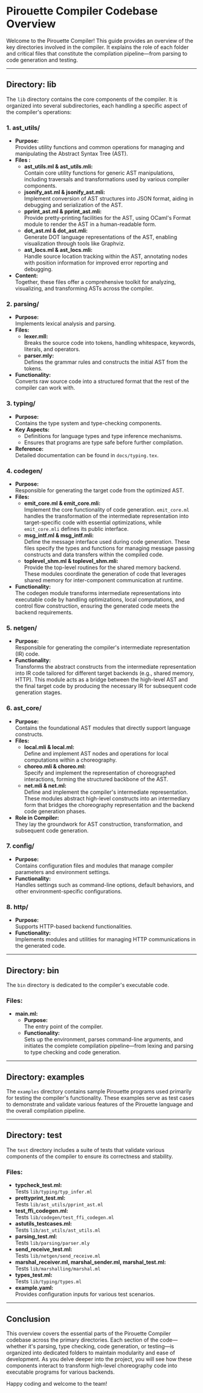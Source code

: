 # Pirouette Compiler Codebase Overview

Welcome to the Pirouette Compiler! This guide provides an overview of the key directories involved in the compiler. It explains the role of each folder and critical files that constitute the compilation pipeline—from parsing to code generation and testing.

---

## Directory: lib

The `lib` directory contains the core components of the compiler. It is organized into several subdirectories, each handling a specific aspect of the compiler's operations:

### 1. ast_utils/
- **Purpose:**  
  Provides utility functions and common operations for managing and manipulating the Abstract Syntax Tree (AST).
- **Files :**
  - **ast_utils.ml & ast_utils.mli:**  
    Contain core utility functions for generic AST manipulations, including traversals and transformations used by various compiler components.
  - **jsonify_ast.ml & jsonify_ast.mli:**  
    Implement conversion of AST structures into JSON format, aiding in debugging and serialization of the AST.
  - **pprint_ast.ml & pprint_ast.mli:**  
    Provide pretty-printing facilities for the AST, using OCaml's Format module to render the AST in a human-readable form.
  - **dot_ast.ml & dot_ast.mli:**  
    Generate DOT language representations of the AST, enabling visualization through tools like Graphviz.
  - **ast_locs.ml & ast_locs.mli:**  
    Handle source location tracking within the AST, annotating nodes with position information for improved error reporting and debugging.
- **Content:**  
  Together, these files offer a comprehensive toolkit for analyzing, visualizing, and transforming ASTs across the compiler.

### 2. parsing/
- **Purpose:**  
  Implements lexical analysis and parsing.
- **Files:**  
  - **lexer.mll:**  
    Breaks the source code into tokens, handling whitespace, keywords, literals, and operators.
  - **parser.mly:**  
    Defines the grammar rules and constructs the initial AST from the tokens.
- **Functionality:**  
  Converts raw source code into a structured format that the rest of the compiler can work with.

### 3. typing/
- **Purpose:**  
  Contains the type system and type-checking components.
- **Key Aspects:**  
  - Definitions for language types and type inference mechanisms.
  - Ensures that programs are type safe before further compilation.
- **Reference:**  
  Detailed documentation can be found in `docs/typing.tex`.

### 4. codegen/
- **Purpose:**  
  Responsible for generating the target code from the optimized AST.
- **Files:**
  - **emit_core.ml & emit_core.mli:**  
    Implement the core functionality of code generation. `emit_core.ml` handles the transformation of the intermediate representation into target-specific code with essential optimizations, while `emit_core.mli` defines its public interface.
  - **msg_intf.ml & msg_intf.mli:**  
    Define the message interface used during code generation. These files specify the types and functions for managing message passing constructs and data transfers within the compiled code.
  - **toplevel_shm.ml & toplevel_shm.mli:**  
    Provide the top-level routines for the shared memory backend. These modules coordinate the generation of code that leverages shared memory for inter-component communication at runtime.
- **Functionality:**  
  The codegen module transforms intermediate representations into executable code by handling optimizations, local computations, and control flow construction, ensuring the generated code meets the backend requirements.

### 5. netgen/
- **Purpose:**  
  Responsible for generating the compiler's intermediate representation (IR) code.
- **Functionality:**  
  Transforms the abstract constructs from the intermediate representation into IR code tailored for different target backends (e.g., shared memory, HTTP). This module acts as a bridge between the high-level AST and the final target code by producing the necessary IR for subsequent code generation stages.

### 6. ast_core/
- **Purpose:**  
  Contains the foundational AST modules that directly support language constructs.
- **Files:**  
  - **local.mli & local.ml:**  
    Define and implement AST nodes and operations for local computations within a choreography.
  - **choreo.mli & choreo.ml:**  
    Specify and implement the representation of choreographed interactions, forming the structured backbone of the AST.
  - **net.mli & net.ml:**  
    Define and implement the compiler's intermediate representation. These modules abstract high-level constructs into an intermediary form that bridges the choreography representation and the backend code generation phases.
- **Role in Compiler:**  
  They lay the groundwork for AST construction, transformation, and subsequent code generation.

### 7. config/
- **Purpose:**  
  Contains configuration files and modules that manage compiler parameters and environment settings.
- **Functionality:**  
  Handles settings such as command-line options, default behaviors, and other environment-specific configurations.

### 8. http/
- **Purpose:**  
  Supports HTTP-based backend functionalities.
- **Functionality:**  
  Implements modules and utilities for managing HTTP communications in the generated code.

---

## Directory: bin

The `bin` directory is dedicated to the compiler's executable code.

### Files:
- **main.ml:**  
  - **Purpose:**  
    The entry point of the compiler.
  - **Functionality:**  
    Sets up the environment, parses command-line arguments, and initiates the complete compilation pipeline—from lexing and parsing to type checking and code generation.

---

## Directory: examples

The `examples` directory contains sample Pirouette programs used primarily for testing the compiler's functionality. These examples serve as test cases to demonstrate and validate various features of the Pirouette language and the overall compilation pipeline.

---

## Directory: test

The `test` directory includes a suite of tests that validate various components of the compiler to ensure its correctness and stability.

### Files:
- **typcheck_test.ml:**  
  Tests `lib/typing/typ_infer.ml`
- **prettyprint_test.ml:**  
  Tests `lib/ast_utils/pprint_ast.ml`
- **test_ffi_codegen.ml:**  
  Tests `lib/codegen/test_ffi_codegen.ml`
- **astutils_testcases.ml:**  
  Tests `lib/ast_utils/ast_utils.ml`
- **parsing_test.ml:**  
  Tests `lib/parsing/parser.mly`
- **send_receive_test.ml:**  
  Tests `lib/netgen/send_receive.ml`
- **marshal_receiver.ml, marshal_sender.ml, marshal_test.ml:**  
  Tests `lib/marshalling/marshal.ml`
- **types_test.ml:**  
  Tests `lib/typing/types.ml`
- **example.yaml:**  
  Provides configuration inputs for various test scenarios.

---

## Conclusion

This overview covers the essential parts of the Pirouette Compiler codebase across the primary directories. Each section of the code—whether it's parsing, type checking, code generation, or testing—is organized into dedicated folders to maintain modularity and ease of development. As you delve deeper into the project, you will see how these components interact to transform high-level choreography code into executable programs for various backends.

Happy coding and welcome to the team!